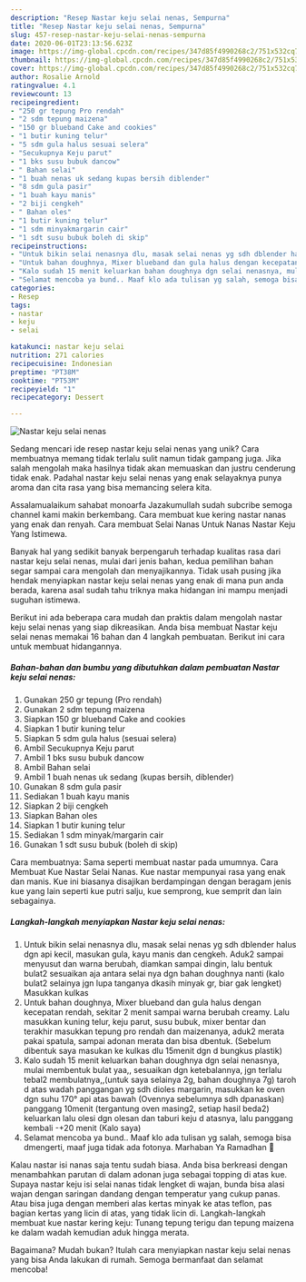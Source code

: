 ```yaml
---
description: "Resep Nastar keju selai nenas, Sempurna"
title: "Resep Nastar keju selai nenas, Sempurna"
slug: 457-resep-nastar-keju-selai-nenas-sempurna
date: 2020-06-01T23:13:56.623Z
image: https://img-global.cpcdn.com/recipes/347d85f4990268c2/751x532cq70/nastar-keju-selai-nenas-foto-resep-utama.jpg
thumbnail: https://img-global.cpcdn.com/recipes/347d85f4990268c2/751x532cq70/nastar-keju-selai-nenas-foto-resep-utama.jpg
cover: https://img-global.cpcdn.com/recipes/347d85f4990268c2/751x532cq70/nastar-keju-selai-nenas-foto-resep-utama.jpg
author: Rosalie Arnold
ratingvalue: 4.1
reviewcount: 13
recipeingredient:
- "250 gr tepung Pro rendah"
- "2 sdm tepung maizena"
- "150 gr blueband Cake and cookies"
- "1 butir kuning telur"
- "5 sdm gula halus sesuai selera"
- "Secukupnya Keju parut"
- "1 bks susu bubuk dancow"
- " Bahan selai"
- "1 buah nenas uk sedang kupas bersih diblender"
- "8 sdm gula pasir"
- "1 buah kayu manis"
- "2 biji cengkeh"
- " Bahan oles"
- "1 butir kuning telur"
- "1 sdm minyakmargarin cair"
- "1 sdt susu bubuk boleh di skip"
recipeinstructions:
- "Untuk bikin selai nenasnya dlu, masak selai nenas yg sdh dblender halus dgn api kecil, masukan gula, kayu manis dan cengkeh. Aduk2 sampai menyusut dan warna berubah, diamkan sampai dingin, lalu bentuk bulat2 sesuaikan aja antara selai nya dgn bahan doughnya nanti (kalo bulat2 selainya jgn lupa tanganya dkasih minyak gr, biar gak lengket) Masukkan kulkas"
- "Untuk bahan doughnya, Mixer blueband dan gula halus dengan kecepatan rendah, sekitar 2 menit sampai warna berubah creamy. Lalu masukkan kuning telur, keju parut, susu bubuk, mixer bentar dan terakhir masukkan tepung pro rendah dan maizenanya, aduk2 merata pakai spatula, sampai adonan merata dan bisa dbentuk. (Sebelum dibentuk saya masukan ke kulkas dlu 15menit dgn d bungkus plastik)"
- "Kalo sudah 15 menit keluarkan bahan doughnya dgn selai nenasnya, mulai membentuk bulat yaa,, sesuaikan dgn ketebalannya, jgn terlalu tebal2 membulatnya,,(untuk saya selainya 2g, bahan doughnya 7g) taroh d atas wadah panggangan yg sdh dioles margarin, masukkan ke oven dgn suhu 170° api atas bawah (Ovennya sebelumnya sdh dpanaskan) panggang 10menit (tergantung oven masing2, setiap hasil beda2) keluarkan lalu olesi dgn olesan dan taburi keju d atasnya, lalu panggang kembali -+20 menit (Kalo saya)"
- "Selamat mencoba ya bund.. Maaf klo ada tulisan yg salah, semoga bisa dmengerti, maaf juga tidak ada fotonya. Marhaban Ya Ramadhan 🙏"
categories:
- Resep
tags:
- nastar
- keju
- selai

katakunci: nastar keju selai 
nutrition: 271 calories
recipecuisine: Indonesian
preptime: "PT38M"
cooktime: "PT53M"
recipeyield: "1"
recipecategory: Dessert

---
```



![Nastar keju selai nenas](https://img-global.cpcdn.com/recipes/347d85f4990268c2/751x532cq70/nastar-keju-selai-nenas-foto-resep-utama.jpg)

Sedang mencari ide resep nastar keju selai nenas yang unik? Cara membuatnya memang tidak terlalu sulit namun tidak gampang juga. Jika salah mengolah maka hasilnya tidak akan memuaskan dan justru cenderung tidak enak. Padahal nastar keju selai nenas yang enak selayaknya punya aroma dan cita rasa yang bisa memancing selera kita.

Assalamualaikum sahabat monoarfa Jazakumullah sudah subcribe semoga channel kami makin berkembang. Cara membuat kue kering nastar nanas yang enak dan renyah. Cara membuat Selai Nanas Untuk Nanas Nastar Keju Yang Istimewa.

Banyak hal yang sedikit banyak berpengaruh terhadap kualitas rasa dari nastar keju selai nenas, mulai dari jenis bahan, kedua pemilihan bahan segar sampai cara mengolah dan menyajikannya. Tidak usah pusing jika hendak menyiapkan nastar keju selai nenas yang enak di mana pun anda berada, karena asal sudah tahu triknya maka hidangan ini mampu menjadi suguhan istimewa.


Berikut ini ada beberapa cara mudah dan praktis dalam mengolah nastar keju selai nenas yang siap dikreasikan. Anda bisa membuat Nastar keju selai nenas memakai 16 bahan dan 4 langkah pembuatan. Berikut ini cara untuk membuat hidangannya.

<!--inarticleads1-->

##### Bahan-bahan dan bumbu yang dibutuhkan dalam pembuatan Nastar keju selai nenas:

1. Gunakan 250 gr tepung (Pro rendah)
1. Gunakan 2 sdm tepung maizena
1. Siapkan 150 gr blueband Cake and cookies
1. Siapkan 1 butir kuning telur
1. Siapkan 5 sdm gula halus (sesuai selera)
1. Ambil Secukupnya Keju parut
1. Ambil 1 bks susu bubuk dancow
1. Ambil  Bahan selai
1. Ambil 1 buah nenas uk sedang (kupas bersih, diblender)
1. Gunakan 8 sdm gula pasir
1. Sediakan 1 buah kayu manis
1. Siapkan 2 biji cengkeh
1. Siapkan  Bahan oles
1. Siapkan 1 butir kuning telur
1. Sediakan 1 sdm minyak/margarin cair
1. Gunakan 1 sdt susu bubuk (boleh di skip)


Cara membuatnya: Sama seperti membuat nastar pada umumnya. Cara Membuat Kue Nastar Selai Nanas. Kue nastar mempunyai rasa yang enak dan manis. Kue ini biasanya disajikan berdampingan dengan beragam jenis kue yang lain seperti kue putri salju, kue semprong, kue semprit dan lain sebagainya. 

<!--inarticleads2-->

##### Langkah-langkah menyiapkan Nastar keju selai nenas:

1. Untuk bikin selai nenasnya dlu, masak selai nenas yg sdh dblender halus dgn api kecil, masukan gula, kayu manis dan cengkeh. Aduk2 sampai menyusut dan warna berubah, diamkan sampai dingin, lalu bentuk bulat2 sesuaikan aja antara selai nya dgn bahan doughnya nanti (kalo bulat2 selainya jgn lupa tanganya dkasih minyak gr, biar gak lengket) Masukkan kulkas
1. Untuk bahan doughnya, Mixer blueband dan gula halus dengan kecepatan rendah, sekitar 2 menit sampai warna berubah creamy. Lalu masukkan kuning telur, keju parut, susu bubuk, mixer bentar dan terakhir masukkan tepung pro rendah dan maizenanya, aduk2 merata pakai spatula, sampai adonan merata dan bisa dbentuk. (Sebelum dibentuk saya masukan ke kulkas dlu 15menit dgn d bungkus plastik)
1. Kalo sudah 15 menit keluarkan bahan doughnya dgn selai nenasnya, mulai membentuk bulat yaa,, sesuaikan dgn ketebalannya, jgn terlalu tebal2 membulatnya,,(untuk saya selainya 2g, bahan doughnya 7g) taroh d atas wadah panggangan yg sdh dioles margarin, masukkan ke oven dgn suhu 170° api atas bawah (Ovennya sebelumnya sdh dpanaskan) panggang 10menit (tergantung oven masing2, setiap hasil beda2) keluarkan lalu olesi dgn olesan dan taburi keju d atasnya, lalu panggang kembali -+20 menit (Kalo saya)
1. Selamat mencoba ya bund.. Maaf klo ada tulisan yg salah, semoga bisa dmengerti, maaf juga tidak ada fotonya. Marhaban Ya Ramadhan 🙏


Kalau nastar isi nanas saja tentu sudah biasa. Anda bisa berkreasi dengan menambahkan parutan di dalam adonan juga sebagai topping di atas kue. Supaya nastar keju isi selai nanas tidak lengket di wajan, bunda bisa alasi wajan dengan saringan dandang dengan temperatur yang cukup panas. Atau bisa juga dengan memberi alas kertas minyak ke atas teflon, pas bagian kertas yang licin di atas, yang tidak licin di. Langkah-langkah membuat kue nastar kering keju: Tunang tepung terigu dan tepung maizena ke dalam wadah kemudian aduk hingga merata. 

Bagaimana? Mudah bukan? Itulah cara menyiapkan nastar keju selai nenas yang bisa Anda lakukan di rumah. Semoga bermanfaat dan selamat mencoba!

